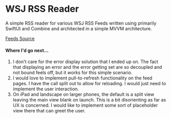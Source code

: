 # WSJ RSS Reader
A simple RSS reader for various WSJ RSS Feeds written using primarily SwiftUI and Combine and architected in a simple MVVM architecture.

[Feeds Source](https://www.wsj.com/news/rss-news-and-feeds)

#### Where I'd go next...
1. I don't care for the error display solution that I ended up on. The fact that displaying an error and the error getting set are so decoupled and not bound feels off, but it works for this simple scenario. 
2. I would love to implement pull-to-refresh functionality on the feed pages. I have the call split out to allow for reloading. I would just need to implement the user interaction.
3. On iPad and landscape on larger phones, the default is a split view leaving the main view blank on launch. This is a bit disorienting as far as UX is concerned. I would like to implement some sort of placeholder view there that can greet the user.